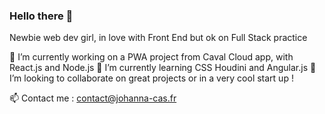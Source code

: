 ### Hello there 👋
Newbie web dev girl, in love with Front End but ok on Full Stack practice

🔭 I’m currently working on a PWA project from Caval Cloud app, with React.js and Node.js
🌱 I’m currently learning CSS Houdini and Angular.js
👯 I’m looking to collaborate on great projects or in a very cool start up !

📫 Contact me : contact@johanna-cas.fr

<!--
**Johanna-cs/Johanna-cs** is a ✨ _special_ ✨ repository because its `README.md` (this file) appears on your GitHub profile.

Newbie web dev girl, in love with front end but ok on Full Stack practice

- 🔭 I’m currently working on a PWA project from Caval Cloud app, with React.js and Node.js
- 🌱 I’m currently learning ...
- 👯 I’m looking to collaborate on ...
- 🤔 I’m looking for help with ...
- 💬 Ask me about ...
- 📫 Contact me : contact@johanna-cas.fr
- 😄 Pronouns: ...
- ⚡ Fun fact: ...
-->
